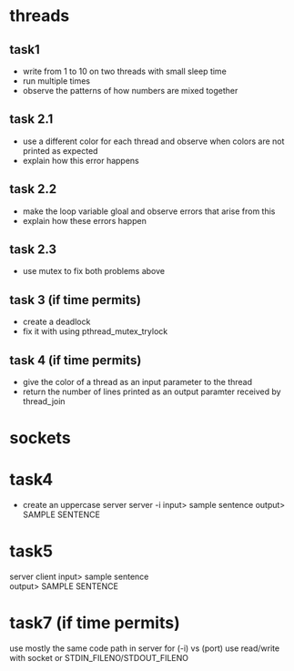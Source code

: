 # threads

## task1
* write from 1 to 10 on two threads with small sleep time
* run multiple times
* observe the patterns of how numbers are mixed together 

## task 2.1
* use a different color for each thread and observe when colors are not printed as expected
* explain how this error happens

## task 2.2
* make the loop variable gloal and observe errors that arise from this
* explain how these errors happen

## task 2.3
* use mutex to fix both problems above

## task 3 (if time permits)
* create a deadlock 
* fix it with using pthread_mutex_trylock

## task 4 (if time permits)
* give the color of a thread as an input parameter to the thread
* return the number of lines printed as an output paramter received by thread_join

# sockets

# task4
* create an uppercase server
server -i
input> sample sentence
output> SAMPLE SENTENCE

# task5
server <port>
<waiting>
client <ip> <port>
input> sample sentence   
output> SAMPLE SENTENCE

# task7 (if time permits)
use mostly the same code path in server for (-i) vs (port)
use read/write with socket or STDIN_FILENO/STDOUT_FILENO
